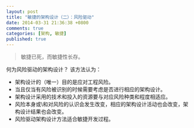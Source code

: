 ```yaml
---
layout: post
title: "敏捷的架构设计（二）：风险驱动"
date: 2014-03-31 21:36:38 +0800
comments: true
categories: [架构, 敏捷]
published: true
---
```


> 敏捷已死，而敏捷性长存。



何为风险驱动的架构设计？
该方法认为：

* 架构设计的（唯一）目的是应对工程风险。
* 当且仅当有风险被识别的时候需要考虑是否进行相应的架构设计。
* 架构设计采用的技术和投入的资源要与对应风险种类和程度相适应。
* 风险本身或\和对风险的认识会发生改变，相应的架构设计活动也会改变，架构设计结果也会改变。
* 风险驱动架构设计方法适合敏捷开发过程。
